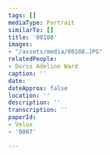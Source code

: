 ```yaml
---
tags: []
mediaType: Portrait
similarTo: []
title: '00108'
images:
- "/assets/media/00108.JPG"
relatedPeople:
- Doris Adeline Ward
caption: ''
date: 
dateApprox: false
location: ''
description: ''
transcription: ''
paperId:
- Velox
- '0007'

---
```

